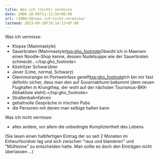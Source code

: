 ```yaml
---
title: Was ich (nicht) vermisse
date: 2006-10-06T11:11:55+00:00
url: /2006/10/was-ich-nicht-vermisse/
lastmod: 2023-09-10T19:14:12+07:00
---
```

Was ich vermisse:

* Klopse (Mammastyle)
* Sauerbraten (Mammastyle)<txp:gho_footnote>Obwohl ich in Maenam einen Noodle-Shop kenne, dessen Nudelsuppe wie der Sauerbraten schmeckt...</txp:gho_footnote>
* Köstritzer Schwarzbier
* Jever (Lime, normal, Schwarz)
* Glennmorangie im Portweinfass gereift<txp:gho_footnote>Ich bin mir fast definitiv sicher, dass man den auf Suvarnabhumi bekommt (dem neuen Flughafen in Krungthep, der wohl auf der nächsten Tourismus-BKK-Abhakliste steht).</txp:gho_footnote>
* Straßenbahnfahren
* gehaltvolle Gespräche in irischen Pubs
* die Personen mit denen man selbige halten kann

Was ich nicht vermisse:

* alles andere, vor allem die unbedingte Kompliziertheit des Lebens.

(Sie lasen einen halbfertigen Eintrag der so seit 2 Monaten im Entwurfsordner lag und sich zwischen "raus und blamieren" und "Mülltonne" zu entscheiden hatte. Man sollte es doch den Einträgen nicht überlassen ...)
